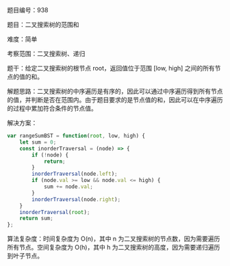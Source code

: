 题目编号：938

题目：二叉搜索树的范围和

难度：简单

考察范围：二叉搜索树、递归

题干：给定二叉搜索树的根节点 root，返回值位于范围 [low, high] 之间的所有节点的值的和。

解题思路：二叉搜索树的中序遍历是有序的，因此可以通过中序遍历得到所有节点的值，并判断是否在范围内。由于题目要求的是节点值的和，因此可以在中序遍历的过程中累加符合条件的节点值。

解决方案：

```javascript
var rangeSumBST = function(root, low, high) {
    let sum = 0;
    const inorderTraversal = (node) => {
        if (!node) {
            return;
        }
        inorderTraversal(node.left);
        if (node.val >= low && node.val <= high) {
            sum += node.val;
        }
        inorderTraversal(node.right);
    }
    inorderTraversal(root);
    return sum;
};
```

算法复杂度：时间复杂度为 O(n)，其中 n 为二叉搜索树的节点数，因为需要遍历所有节点。空间复杂度为 O(h)，其中 h 为二叉搜索树的高度，因为需要递归遍历到叶子节点。